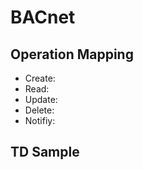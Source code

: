 # BACnet

## Operation Mapping

* Create: 
* Read: 
* Update: 
* Delete: 
* Notifiy: 

## TD Sample

```

```
